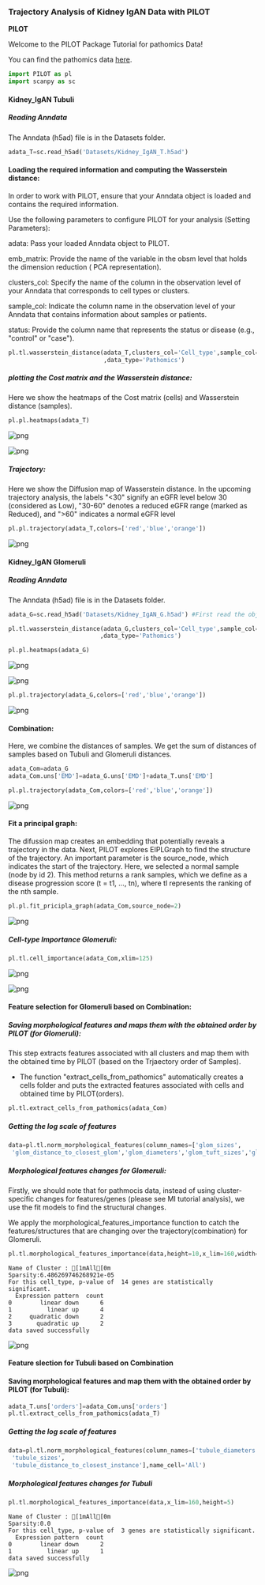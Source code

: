 ### Trajectory Analysis of Kidney IgAN Data with PILOT

<div class="alert alert-block alert-info">
<b>PILOT</b>

Welcome to the PILOT Package Tutorial for pathomics Data!
 
You can find the pathomics data [here](https://github.com/CostaLab/PILOT/tree/main/Tutorial/Datasets).

</div>


```python
import PILOT as pl
import scanpy as sc
```

#### Kidney_IgAN Tubuli

##### Reading Anndata
<div class="alert alert-block alert-info">
The Anndata (h5ad) file is in the Datasets folder.
</div>


```python
adata_T=sc.read_h5ad('Datasets/Kidney_IgAN_T.h5ad') 
```

#### Loading the required information and computing the Wasserstein distance:
<div class="alert alert-block alert-info"> In order to work with PILOT, ensure that your Anndata object is loaded and contains the required information.
    
Use the following parameters to configure PILOT for your analysis (Setting Parameters):
    
adata: Pass your loaded Anndata object to PILOT.
    
emb_matrix: Provide the name of the variable in the obsm level that holds the dimension reduction ( PCA representation).
    
clusters_col: Specify the name of the column in the observation level of your Anndata that corresponds to cell types or clusters.
    
sample_col: Indicate the column name in the observation level of your Anndata that contains information about samples or patients.
    
status: Provide the column name that represents the status or disease (e.g., "control" or "case").
  
</div>


```python
pl.tl.wasserstein_distance(adata_T,clusters_col='Cell_type',sample_col='sampleID',status='status' 
                           ,data_type='Pathomics')
```

##### plotting the Cost matrix and the Wasserstein distance:
<div class="alert alert-block alert-info"> 
 Here we show the heatmaps of the Cost matrix (cells) and Wasserstein distance (samples).      
</div>


```python
pl.pl.heatmaps(adata_T)
```


    
![png](Combination_Kidney_IgAN_files/Combination_Kidney_IgAN_9_0.png)
    



    
![png](Combination_Kidney_IgAN_files/Combination_Kidney_IgAN_9_1.png)
    


##### Trajectory:
<div class="alert alert-block alert-info"> 
 Here we show the Diffusion map of Wasserstein distance. In the upcoming trajectory analysis, the labels "<30" signify an eGFR level below 30 (considered as Low), "30-60" denotes a reduced eGFR range (marked as Reduced), and ">60" indicates a normal eGFR level
</div>


```python
pl.pl.trajectory(adata_T,colors=['red','blue','orange'])
```


    
![png](Combination_Kidney_IgAN_files/Combination_Kidney_IgAN_11_0.png)
    


#### Kidney_IgAN Glomeruli

##### Reading Anndata
<div class="alert alert-block alert-info">
The Anndata (h5ad) file is in the Datasets folder.
   </div>


```python
adata_G=sc.read_h5ad('Datasets/Kidney_IgAN_G.h5ad') #First read the object
```


```python
pl.tl.wasserstein_distance(adata_G,clusters_col='Cell_type',sample_col='sampleID',status='status'
                          ,data_type='Pathomics')
```


```python
pl.pl.heatmaps(adata_G)
```


    
![png](Combination_Kidney_IgAN_files/Combination_Kidney_IgAN_16_0.png)
    



    
![png](Combination_Kidney_IgAN_files/Combination_Kidney_IgAN_16_1.png)
    



```python
pl.pl.trajectory(adata_G,colors=['red','blue','orange'])
```


    
![png](Combination_Kidney_IgAN_files/Combination_Kidney_IgAN_17_0.png)
    


#### Combination:
<div class="alert alert-block alert-info"> 
Here, we combine the distances of samples. We get the sum of distances of samples based on Tubuli and Glomeruli distances.   
</div>


```python
adata_Com=adata_G
adata_Com.uns['EMD']=adata_G.uns['EMD']+adata_T.uns['EMD']
```


```python
pl.pl.trajectory(adata_Com,colors=['red','blue','orange'])
```


    
![png](Combination_Kidney_IgAN_files/Combination_Kidney_IgAN_20_0.png)
    


####  Fit a principal graph:
<div class="alert alert-block alert-info"> 
The difussion map creates an embedding that potentially reveals a trajectory in the data. Next, PILOT explores EIPLGraph to find the structure of the trajectory. An important parameter is the source_node, which indicates the start of the trajectory. Here, we selected a normal sample (node by id 2). This method returns a rank samples, which we define as a disease progression score (t = t1, ..., tn), where tl represents the ranking of the nth sample.
</div>


```python
pl.pl.fit_pricipla_graph(adata_Com,source_node=2)
```


    
![png](Combination_Kidney_IgAN_files/Combination_Kidney_IgAN_22_0.png)
    


##### Cell-type Importance Glomeruli:


```python
pl.tl.cell_importance(adata_Com,xlim=125)
```


    
![png](Combination_Kidney_IgAN_files/Combination_Kidney_IgAN_24_0.png)
    



    
![png](Combination_Kidney_IgAN_files/Combination_Kidney_IgAN_24_1.png)
    


#### Feature selection for Glomeruli based on Combination:

##### Saving morphological features and maps them with the obtained order by PILOT  (for Glomeruli):

<div class="alert alert-block alert-info"> 
This step extracts features associated with all clusters and map them with the obtained time by PILOT (based on the Trjaectory order of Samples).
    
    
* The function "extract_cells_from_pathomics"  automatically creates a cells folder and puts the extracted features associated with cells and obtained time by PILOT(orders).
</div>


```python
pl.tl.extract_cells_from_pathomics(adata_Com)
```

##### Getting the log scale of features 


```python
data=pl.tl.norm_morphological_features(column_names=['glom_sizes',
 'glom_distance_to_closest_glom','glom_diameters','glom_tuft_sizes','glom_bowman_sizes'],name_cell='All')
```

##### Morphological features changes for Glomeruli:

<div class="alert alert-block alert-info">
      
 Firstly, we should note that for pathmocis data, instead of using cluster-specific changes for features/genes (please see MI tutorial analysis), we use the fit models to find the structural changes. 
    
We apply the morphological_features_importance function to catch the features/structures that are changing over the trajectory(combination) for Glomeruli.
</div>


```python
pl.tl.morphological_features_importance(data,height=10,x_lim=160,width=20)    
```

    Name of Cluster : [1mAll[0m
    Sparsity:6.486269746268921e-05
    For this cell_type, p-value of  14 genes are statistically significant.
      Expression pattern  count
    0        linear down      6
    1          linear up      4
    2     quadratic down      2
    3       quadratic up      2
    data saved successfully



    
![png](Combination_Kidney_IgAN_files/Combination_Kidney_IgAN_31_1.png)
    


#### Feature slection for Tubuli based on Combination

#### Saving morphological features and map them with the obtained order by PILOT  (for Tubuli):



```python
adata_T.uns['orders']=adata_Com.uns['orders']
pl.tl.extract_cells_from_pathomics(adata_T)
```

#####  Getting the log scale of features 


```python
data=pl.tl.norm_morphological_features(column_names=['tubule_diameters',
 'tubule_sizes',
 'tubule_distance_to_closest_instance'],name_cell='All')
```

##### Morphological features changes for Tubuli


```python
pl.tl.morphological_features_importance(data,x_lim=160,height=5)    
```

    Name of Cluster : [1mAll[0m
    Sparsity:0.0
    For this cell_type, p-value of  3 genes are statistically significant.
      Expression pattern  count
    0        linear down      2
    1          linear up      1
    data saved successfully



    
![png](Combination_Kidney_IgAN_files/Combination_Kidney_IgAN_38_1.png)
    



```python

```
